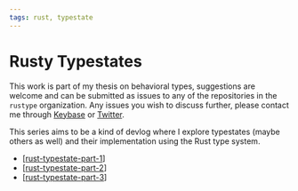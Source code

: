 ```yaml
---
tags: rust, typestate
---
```

# Rusty Typestates

This work is part of my thesis on behavioral types,
suggestions are welcome and can be submitted as issues to any of the repositories in the `rustype` organization.
Any issues you wish to discuss further, please contact me through [Keybase](https://keybase.io/jmgduarte) or [Twitter](https://twitter.com/duartejmg).

This series aims to be a kind of devlog where I explore typestates (maybe others as well)
and their implementation using the Rust type system.

- [[rust-typestate-part-1]]
- [[rust-typestate-part-2]]
- [[rust-typestate-part-3]]

[//begin]: # "Autogenerated link references for markdown compatibility"
[rust-typestate-part-1]: rust-typestate-part-1.md "Rusty Typestates - Starting Out"
[rust-typestate-part-2]: rust-typestate-part-2.md "Rusty Typestates - Macros"
[rust-typestate-part-3]: rust-typestate-part-3.md "Rusty Typestates - (More) Macros"
[//end]: # "Autogenerated link references"